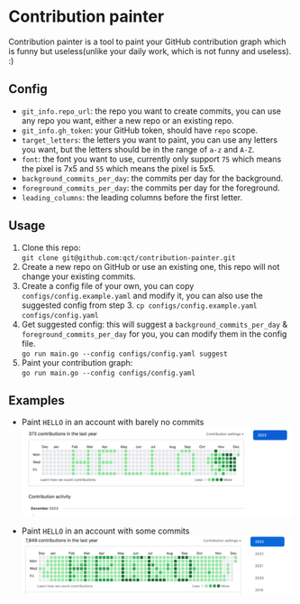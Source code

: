 # Contribution painter

Contribution painter is a tool to paint your GitHub contribution graph which is funny but useless(unlike your daily work, which is not funny and useless). :)

## Config
- `git_info.repo_url`: the repo you want to create commits, you can use any repo you want, either a new repo or an existing repo.
- `git_info.gh_token`: your GitHub token, should have `repo` scope.
- `target_letters`: the letters you want to paint, you can use any letters you want, but the letters should be in the range of `a-z` and `A-Z`.
- `font`: the font you want to use, currently only support `75` which means the pixel is 7x5 and `55` which means the pixel is 5x5.
- `background_commits_per_day`: the commits per day for the background.
- `foreground_commits_per_day`: the commits per day for the foreground.
- `leading_columns`: the leading columns before the first letter.

## Usage

1. Clone this repo:    
`git clone git@github.com:qct/contribution-painter.git`
2. Create a new repo on GitHub or use an existing one, this repo will not change your existing commits.
3. Create a config file of your own, you can copy `configs/config.example.yaml` and modify it, you can also use the suggested config from step 3.
   `cp configs/config.example.yaml configs/config.yaml`
4. Get suggested config: this will suggest a `background_commits_per_day` & `foreground_commits_per_day` for you, you can modify them in the config file.   
   `go run main.go --config configs/config.yaml suggest`
5. Paint your contribution graph:   
   `go run main.go --config configs/config.yaml`

## Examples

- Paint `HELLO` in an account with barely no commits
![HELLO](img/hello2.png)

- Paint `HELLO` in an account with some commits
![HELLO](img/hello1.png)

